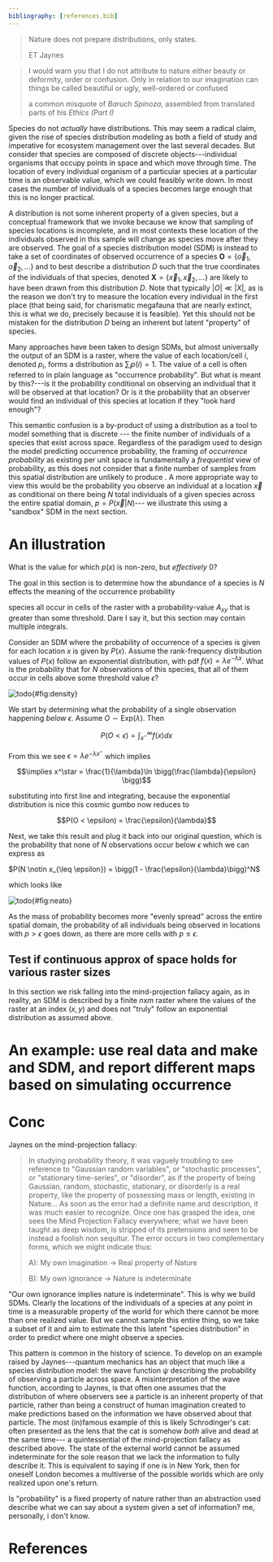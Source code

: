 ```yaml
---
bibliography: [references.bib]
---
```


> Nature does not prepare distributions, only states.
>
> ET Jaynes


> I would warn you that I do not attribute to nature either beauty or deformity,
> order or confusion. Only in relation to our imagination can things be called
> beautiful or ugly, well-ordered or confused
>
> a common misquote of _Baruch Spinoza_, assembled from translated parts
> of his _Ethics (Part I)_  


Species do not _actually_ have distributions. This may seem a radical claim,
given the rise of species distribution modeling as both a field of study and
imperative for ecosystem management over the last several decades. But consider
that species are composed of discrete objects---individual organisms that occupy
points in space and which move through time. The location of every individual
organism of a particular species at a particular time is an observable value,
which we could feasibly write down. In most cases the number of individuals of a
species becomes large enough that this is no longer practical.

A distribution is not some inherent property of a given species, but a
conceptual framework that we invoke because we know that sampling of species
locations is incomplete, and in most contexts these location of the individuals
observed in this sample will change as species move after they are observed. The
goal of a species distribution model (SDM) is instead to take a set of
coordinates of observed occurrence of a species $\mathbf{O} = \{\vec{o}_1,
\vec{o}_2, \dots\}$ and to best describe a distribution $D$ such that the true
coordinates of the individuals of that species, denoted $\mathbf{X} =
\{\vec{x}_1, \vec{x}_2, \dots\}$ are likely to have been drawn from this
distribution $D$. Note that typically $|O| \ll |X|$, as is the reason we don't
try to measure the location every individual in the first place (that being
said, for charismatic megafauna that are nearly extinct, this _is_ what we do,
precisely because it is feasible). Yet this should not be mistaken for the
distribution $D$ being an inherent but latent "property" of species.

Many approaches have been taken to design SDMs, but almost universally the
output of an SDM is a raster, where the value of each location/cell $i$, denoted
$p_i$, forms a distribution as $\sum_{i} p(i) = 1$. The value of a cell is often
referred to in plain language as "occurrence probability". But what is meant by
this?---is it the probability conditional on observing an individual that it
will be observed at that location? Or is it the probability that an observer
would find an individual of this species at location if they "look hard enough"?

This semantic confusion is a by-product of using a distribution as a tool to
model something that is discrete --- the finite number of individuals of a
species that exist across space. Regardless of the paradigm used to design the
model predicting occurrence probability, the framing of _occurrence probability_
as existing per unit space is fundamentally a _frequentist_ view of probability,
as this does not consider that a finite number of samples from this spatial
distribution are unlikely to produce . A more appropriate way to view this would
be the probability you observe an individual at a location $\vec{x}$ as
conditional on there being $N$ total individuals of a given species across the
entire spatial domain,  $p = P(\vec{x} | N)$--- we illustrate this using a
"sandbox" SDM in the next section.


# An illustration

What is the value for which $p(x)$ is non-zero,
but _effectively_ $0$?

The goal in this section is to determine how the abundance of a species is $N$
effects the meaning of the occurrence probability

species all occur in cells of the raster with a probability-value $A_{xy}$ that
is greater than some threshold. Dare I say it, but this section may
contain multiple integrals.

Consider an SDM where the probability of occurrence of a species is given for
each location $x$ is given by $P(x)$. Assume the rank-frequency distribution
values of $P(x)$ follow an exponential distribution, with pdf $f(x) = \lambda
e^{-\lambda x}$. What is the probability that for $N$ observations of this
species, that all of them occur in cells above some threshold value $\epsilon$?

![todo](./figures/probdensity.png){#fig:density}

We start by determining what the probability of a single observation happening _below_ $\epsilon$. Assume $O \sim \text{Exp}(\lambda)$. Then

$$P(O < \epsilon) = \int_{x^\star}^\infty f(x) dx$$

From this we see $\epsilon = \lambda e^{-\lambda x^\star}$ which implies

$$\implies x^\star = \frac{1}{\lambda}\ln \bigg(\frac{\lambda}{\epsilon} \bigg)$$

substituting into first line and integrating, because the exponential
distribution is nice this cosmic gumbo now reduces to

$$P(O < \epsilon) = \frac{\epsilon}{\lambda}$$


Next, we take this result and plug it back into our original question, which is
the probability that none of $N$ observations occur below $\epsilon$ which we
can express as

$P(N \notin x_{\leq \epsilon}) = \bigg(1 - \frac{\epsilon}{\lambda}\bigg)^N$

which looks like

![todo](./figures/neat.png){#fig:neato}

As the mass of probability becomes more "evenly spread" across the entire
spatial domain, the probability of all individuals being observed in locations
with $p > \epsilon$ goes down, as there are more cells with $p \leq \epsilon$.



## Test if continuous approx of space holds for various raster sizes

In this section we risk falling into the mind-projection fallacy again, as in
reality, an SDM is described by a finite $n$x$m$ raster where the values of the
raster at an index $(x,y)$ and does not "truly" follow an exponential
distribution as assumed above.


# An example: use real data and make and SDM, and report different maps based on simulating occurrence



# Conc


Jaynes on the mind-projection fallacy:

>  In studying probability theory, it was vaguely troubling to see reference to
>  "Gaussian random variables", or "stochastic processes", or "stationary
>  time-series", or "disorder", as if the property of being Gaussian, random,
>  stochastic, stationary, or disorderly is a real property, like the property
>  of possessing mass or length, existing in Nature...
> As soon as the error
>  had a definite name and description, it was much easier to recognize. Once
>  one has grasped the idea, one sees the Mind Projection Fallacy everywhere;
>  what we have been taught as deep wisdom, is stripped of its pretensions and
>  seen to be instead a foolish non sequitur. The error occurs in two
>  complementary forms, which we might indicate thus:
>
> A): My own imagination -> Real property of Nature
>
> B): My own ignorance -> Nature is indeterminate

"Our own ignorance implies nature is indeterminate". This is why we build SDMs.
Clearly the locations of the individuals of a species at any point in time is a
measurable property of the world for which there cannot be more than one
realized value. But we cannot sample this entire thing, so we take a subset of
it and aim to estimate the this latent "species distribution" in order to
predict  where one might observe a species.

This pattern is common in the history of science. To develop on an example
raised by Jaynes---quantum mechanics has an object that much like a species
distribution model: the wave function $\psi$ describing the probability of
observing a particle across space. A misinterpretation of the wave function,
according to Jaynes, is that often one assumes that the distribution of where
observers see a particle is an inherent property of that particle, rather than
being a construct of human imagination created to make predictions based on the
information we have observed about that particle. The most (in)famous example of
this is likely Schrodinger's cat: often presented as the lens that the cat is
somehow _both_ alive and dead at the same time--- a quintessential of the
mind-projection fallacy as described above. The state of the external world
cannot be assumed indeterminate for the sole reason that we lack the information
to fully describe it. This is equivalent to saying if one is in New York, then
for oneself London becomes a multiverse of the possible worlds which are only
realized upon one's return.


Is "probability" is a fixed property of nature rather than an abstraction used
describe what we can say about a system given a set of information? me,
personally, i don't know.



# References
